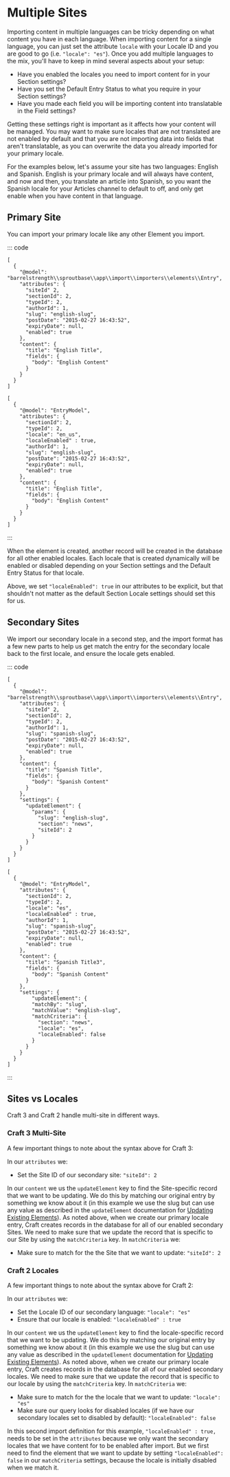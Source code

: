 # Multiple Sites

Importing content in multiple languages can be tricky depending on what content you have in each language. When importing content for a single language, you can just set the attribute `locale` with your Locale ID and you are good to go (i.e. `"locale": "es"`). Once you add multiple languages to the mix, you'll have to keep in mind several aspects about your setup:

- Have you enabled the locales you need to import content for in your Section settings?
- Have you set the Default Entry Status to what you require in your Section settings?
- Have you made each field you will be importing content into translatable in the Field settings?

Getting these settings right is important as it affects how your content will be managed. You may want to make sure locales that are not translated are not enabled by default and that you are not importing data into fields that aren't translatable, as you can overwrite the data you already imported for your primary locale.

For the examples below, let's assume your site has two languages: English and Spanish. English is your primary locale and will always have content, and now and then, you translate an article into Spanish, so you want the Spanish locale for your Articles channel to default to off, and only get enable when you have content in that language.

## Primary Site

You can import your primary locale like any other Element you import.

::: code

``` craft3
[
  {
    "@model": "barrelstrength\\sproutbase\\app\\import\\importers\\elements\\Entry",
    "attributes": {
      "siteId" 2,
      "sectionId": 2,
      "typeId": 2,
      "authorId": 1,
      "slug": "english-slug",
      "postDate": "2015-02-27 16:43:52",
      "expiryDate": null,
      "enabled": true
    },
    "content": {
      "title": "English Title",
      "fields": {
        "body": "English Content"
      }
    }
  }
]
```

``` craft2
[
  {
    "@model": "EntryModel",
    "attributes": {
      "sectionId": 2,
      "typeId": 2,
      "locale": "en_us",
      "localeEnabled" : true,
      "authorId": 1,
      "slug": "english-slug",
      "postDate": "2015-02-27 16:43:52",
      "expiryDate": null,
      "enabled": true
    },
    "content": {
      "title": "English Title",
      "fields": {
        "body": "English Content"
      }
    }
  }
]
```

:::

When the element is created, another record will be created in the database for all other enabled locales. Each locale that is created dynamically will be enabled or disabled depending on your Section settings and the Default Entry Status for that locale.

Above, we set `"localeEnabled": true` in our attributes to be explicit, but that shouldn't not matter as the default Section Locale settings should set this for us.

## Secondary Sites

We import our secondary locale in a second step, and the import format has a few new parts to help us get match the entry for the secondary locale back to the first locale, and ensure the locale gets enabled.

::: code

``` craft3
[
  {
    "@model": "barrelstrength\\sproutbase\\app\\import\\importers\\elements\\Entry",
    "attributes": {
      "siteId" 2,
      "sectionId": 2,
      "typeId": 2,
      "authorId": 1,
      "slug": "spanish-slug",
      "postDate": "2015-02-27 16:43:52",
      "expiryDate": null,
      "enabled": true
    },
    "content": {
      "title": "Spanish Title",
      "fields": {
        "body": "Spanish Content"
      }
    },
    "settings": {
      "updateElement": {
        "params": {
          "slug": "english-slug",
          "section": "news",
          "siteId": 2
        }
      }
    }
  }
]
```

``` craft2
[
  {
    "@model": "EntryModel",
    "attributes": {
      "sectionId": 2,
      "typeId": 2,
      "locale": "es",
      "localeEnabled" : true,
      "authorId": 1,
      "slug": "spanish-slug",
      "postDate": "2015-02-27 16:43:52",
      "expiryDate": null,
      "enabled": true
    },
    "content": {
      "title": "Spanish Title3",
      "fields": {
        "body": "Spanish Content"
      }
    },
    "settings": {
        "updateElement": {
        "matchBy": "slug",
        "matchValue": "english-slug",
        "matchCriteria": {
          "section": "news",
          "locale": "es",
          "localeEnabled": false
        }
      }
    }
  }
]
```

:::

## Sites vs Locales

Craft 3 and Craft 2 handle multi-site in different ways.

### Craft 3 Multi-Site

A few important things to note about the syntax above for Craft 3:

In our `attributes` we:

- Set the Site ID of our secondary site: `"siteId": 2`

In our `content` we us the `updateElement` key to find the Site-specific record that we want to be updating. We do this by matching our original entry by something we know about it (in this example we use the slug but can use any value as described in the `updateElement` documentation for [Updating Existing Elements](./update-existing-elements.md)). As noted above, when we create our primary locale entry, Craft creates records in the database for all of our enabled secondary Sites. We need to make sure that we update the record that is specific to our Site by using the `matchCriteria` key. In `matchCriteria` we:

- Make sure to match for the the Site that we want to update: `"siteId": 2`

### Craft 2 Locales

A few important things to note about the syntax above for Craft 2:

In our `attributes` we:

- Set the Locale ID of our secondary language: `"locale": "es"`
- Ensure that our locale is enabled: `"localeEnabled" : true`

In our `content` we us the `updateElement` key to find the locale-specific record that we want to be updating. We do this by matching our original entry by something we know about it (in this example we use the slug but can use any value as described in the `updateElement` documentation for [Updating Existing Elements](./update-existing-elements.md)). As noted above, when we create our primary locale entry, Craft creates records in the database for all of our enabled secondary locales. We need to make sure that we update the record that is specific to our locale by using the `matchCriteria` key. In `matchCriteria` we:

- Make sure to match for the the locale that we want to update: `"locale": "es"`
- Make sure our query looks for disabled locales (if we have our secondary locales set to disabled by default): `"localeEnabled": false`

In this second import definition for this example, `"localeEnabled" : true,` needs to be set in the `attributes` because we only want the secondary locales that we have content for to be enabled after import. But we first need to find the element that we want to update by setting `"localeEnabled": false` in our `matchCriteria` settings, because the locale is initially disabled when we match it.
